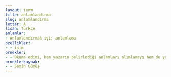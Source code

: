 ```yaml
---
layout: term
title: anlamlandırma
slug: anlamlandirma
letter: A
lisan: Türkçe
anlamlar:
- Anlamlandırmak işi; anlamlama
ozellikler:
- - isim
ornekler:
- - Okuma edimi, hem yazarın belirlediği anlamları alımlamayı hem de yazarın bıraktığı boşlukları, denetleyemediği alanları, metnin kendince edindiği suskuları anlamlandırmayı içerir.
orneklerkaynak:
- - Semih Gümüş
---
```

